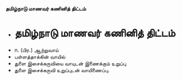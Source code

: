 **தமிழ்நாடு மாணவர் கணினித் திட்டம்**
- # தமிழ்நாடு மாணவர் கணினித் திட்டம்
- n. (பிர.) ஆற்றுவாய்
- பள்ளத்தாக்கின் வாயில்
- துளை இசைக்கருவியை வாயுடன் இணைக்கும் உறுப்பு
- துளை இசைக்கருவி உறுப்புடன் வாயிணைப்பு.

